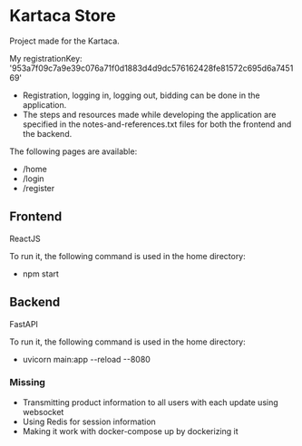 # Kartaca Store
Project made for the Kartaca.

My registrationKey:
'953a7f09c7a9e39c076a71f0d1883d4d9dc576162428fe81572c695d6a745169'

- Registration, logging in, logging out, bidding can be done in the application.
- The steps and resources made while developing the application are specified in the notes-and-references.txt files for both the frontend and the backend.

The following pages are available:
- /home
- /login
- /register

## Frontend
ReactJS

To run it, the following command is used in the home directory:
- npm start

## Backend
FastAPI

To run it, the following command is used in the home directory:
- uvicorn main:app --reload --8080

### Missing

- Transmitting product information to all users with each update using websocket
- Using Redis for session information
- Making it work with docker-compose up by dockerizing it
